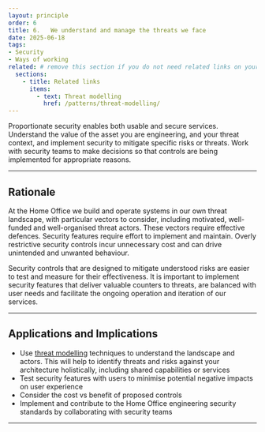 ```yaml
---
layout: principle
order: 6
title: 6.	We understand and manage the threats we face
date: 2025-06-18
tags:
- Security
- Ways of working
related: # remove this section if you do not need related links on your page
  sections:
    - title: Related links
      items:
        - text: Threat modelling
          href: /patterns/threat-modelling/
---
```


Proportionate security enables both usable and secure services. Understand the value of the asset you are engineering, and your threat context, and implement security to mitigate specific risks or threats. Work with security teams to make decisions so that controls are being implemented for appropriate reasons.

---

## Rationale

At the Home Office we build and operate systems in our own threat landscape, with particular vectors to consider, including motivated, well-funded and well-organised threat actors. These vectors require effective defences. Security features require effort to implement and maintain. Overly restrictive security controls incur unnecessary cost and can drive unintended and unwanted behaviour. 

Security controls that are designed to mitigate understood risks are easier to test and measure for their effectiveness. It is important to implement security features that deliver valuable counters to threats, are balanced with user needs and facilitate the ongoing operation and iteration of our services.

---

## Applications and Implications

- Use [threat modelling](/patterns/threat-modelling/) techniques to understand the landscape and actors. This will help to identify threats and risks against your architecture holistically, including shared capabilities or services
- Test security features with users to minimise potential negative impacts on user experience
- Consider the cost vs benefit of proposed controls
- Implement and contribute to the Home Office engineering security standards by collaborating with security teams

---
